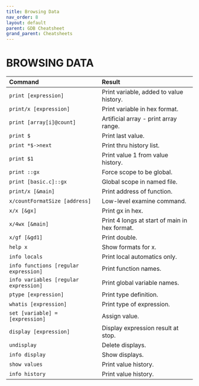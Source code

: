 ```yaml
---
title: Browsing Data
nav_order: 8
layout: default
parent: GDB Cheatsheet
grand_parent: Cheatsheets
---
```


# **BROWSING DATA**

| Command                               | Result                                        |
| :------------------------------------ | :-------------------------------------------- |
| `print [expression]`                  | Print variable, added to value history.       |
| `print/x [expression]`                | Print variable in hex format.                 |
| `print [array[i]@count]`              | Artificial array - print array range.         |
| `print $`                             | Print last value.                             |
| `print *$->next`                      | Print thru history list.                      |
| `print $1`                            | Print value 1 from value history.             |
| `print ::gx`                          | Force scope to be global.                     |
| `print [basic.c]::gx`                 | Global scope in named file.                   |
| `print/x [&main]`                     | Print address of function.                    |
| `x/countFormatSize [address]`         | Low-level examine command.                    |
| `x/x [&gx]`                           | Print gx in hex.                              |
| `x/4wx [&main]`                       | Print 4 longs at start of main in hex format. |
| `x/gf [&gd1]`                         | Print double.                                 |
| `help x`                              | Show formats for x.                           |
| `info locals`                         | Print local automatics only.                  |
| `info functions [regular expression]` | Print function names.                         |
| `info variables [regular expression]` | Print global variable names.                  |
| `ptype [expression]`                  | Print type definition.                        |
| `whatis [expression]`                 | Print type of expression.                     |
| `set [variable] = [expression]`       | Assign value.                                 |
| `display [expression]`                | Display expression result at stop.            |
| `undisplay`                           | Delete displays.                              |
| `info display`                        | Show displays.                                |
| `show values`                         | Print value history.                          |
| `info history`                        | Print value history.                          |